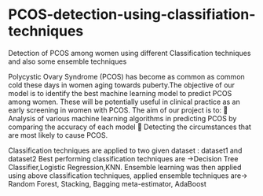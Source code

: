 # PCOS-detection-using-classifiation-techniques
Detection of PCOS among women using different Classification techniques and also some ensemble techniques 


Polycystic Ovary Syndrome (PCOS) has become as common as common cold these days in women
aging towards puberty.The objective of our model is to identify the best machine learning model to predict PCOS among
women. These will be potentially useful in clinical practice as an early screening in women with PCOS.
The aim of our project is to:
 Analysis of various machine learning algorithms in predicting PCOS by comparing the
accuracy of each model
 Detecting the circumstances that are most likely to cause PCOS.


Classification techniques are applied to two given dataset : dataset1 and dataset2
Best performing classification techniques are ->Decision Tree Classifier,Logistic Regression,KNN.
Ensemble learning was then applied using above classification techniques, applied ensemble techniques are-> Random Forest, Stacking, Bagging meta-estimator, AdaBoost 


